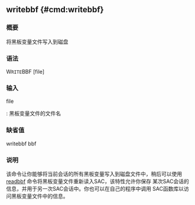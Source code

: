 ## writebbf {#cmd:writebbf}

### 概要

将黑板变量文件写入到磁盘

### 语法

W`RITE`BBF \[file\]

### 输入

file

:   黑板变量文件的文件名

### 缺省值

writebbf bbf

### 说明

该命令让你能够将当前会话的所有黑板变量写入到磁盘文件中，稍后可以使用
[readbbf](/commands/readbbf.md)
命令将黑板变量文件重新读入SAC，该特性允许你保存
某次SAC会话的信息，并用于另一次SAC会话中。你也可以在自己的程序中调用
SAC函数库以访问黑板变量文件中的信息。
